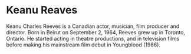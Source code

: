 # Keanu Reaves


Keanu Charles Reeves is a Canadian actor, musician, film producer and director.
Born in Beirut on September 2, 1964, Reeves grew up in Toronto, Ontario. He started acting in theatre productions, and in television films before making his mainstream film debut in Youngblood (1986). 

